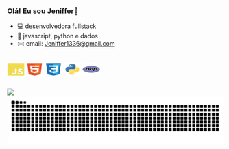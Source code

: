 ### Olá! Eu sou Jeniffer👋

- 💻 desenvolvedora fullstack
- 🌱 javascript, python e dados
- ✉️ email: Jeniffer1336@gmail.com


<div style="display: inline_block"><br>
  <img align="center" alt="Js" height="30" width="40" src="https://raw.githubusercontent.com/devicons/devicon/master/icons/javascript/javascript-plain.svg">
  <img align="center" alt="HTML" height="30" width="40" src="https://raw.githubusercontent.com/devicons/devicon/master/icons/html5/html5-original.svg">
  <img align="center" alt="CSS" height="30" width="40" src="https://raw.githubusercontent.com/devicons/devicon/master/icons/css3/css3-original.svg">
  <img align="center" alt="Python" height="30" width="40" src="https://raw.githubusercontent.com/devicons/devicon/master/icons/python/python-original.svg">
  <img align="center" alt="PHP" height="30" width="40" src="https://raw.githubusercontent.com/devicons/devicon/master/icons/php/php-original.svg">
</div>
  
  ##
 
<div> 
  <a href="https://www.linkedin.com/in/jeniffer-lima-02a38b246" target="_blank"><img src="https://img.shields.io/badge/-LinkedIn-%230077B5?style=for-the-badge&logo=linkedin&logoColor=white" target="_blank"></a> 
  
</div>

<picture>
  <source media="(prefers-color-scheme: dark)" srcset="https://raw.githubusercontent.com/Jeni1336/Jeni1336/output/github-contribution-grid-snake-dark.svg">
  <source media="(prefers-color-scheme: light)" srcset="https://raw.githubusercontent.com/Jeni1336/Jeni1336/output/github-contribution-grid-snake.svg">
  <img alt="github contribution grid snake animation" src="https://raw.githubusercontent.com/Jeni1336/Jeni1336/output/github-contribution-grid-snake.svg">
</picture>
